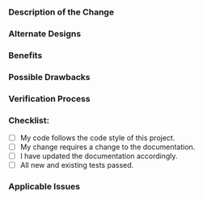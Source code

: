 <!--
### Requirements

Filling out the template is required. Any pull request that does not include enough information to be reviewed in a timely manner may be closed at the maintainers' discretion.  All new code requires documentation and tests to ensure against regressions.
-->

### Description of the Change

<!--
We must be able to understand the design of your change from this description. If we can't get a good idea of what the code will be doing from the description here, the pull request may be closed at the maintainers' discretion. Keep in mind that the maintainer reviewing this PR may not be familiar with or have worked with the code here recently, so please walk us through the concepts.  Please include screenshots (if appropriate).
-->

### Alternate Designs

<!-- Explain what other alternates were considered and why the proposed version was selected. -->

### Benefits

<!-- What benefits will be realized by the code change? -->

### Possible Drawbacks

<!-- What are the possible side-effects or negative impacts of the code change? -->

### Verification Process

<!--
What process did you follow to verify that your change has the desired effects?

- How did you verify that all new functionality works as expected?
- How did you verify that all changed functionality works as expected?
- How did you verify that the change has not introduced any regressions?

Describe the actions you performed (e.g., commands you ran, text you typed, buttons you clicked) and describe the results you observed.
-->

### Checklist:

<!--- Go over all the following points, and put an `x` in all the boxes that apply. -->
<!--- If you're unsure about any of these, don't hesitate to ask. We're here to help! -->
- [ ] My code follows the code style of this project.
- [ ] My change requires a change to the documentation.
- [ ] I have updated the documentation accordingly.
- [ ] All new and existing tests passed.

<!-- _NOTE: these things are not required to open a PR and can be done afterwards / while the PR is open._ -->

### Applicable Issues

<!-- Enter any applicable Issues here -->
